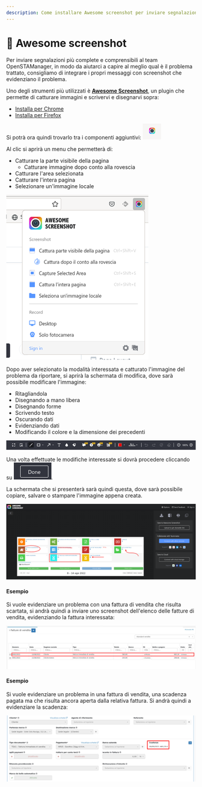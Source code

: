 ```yaml
---
description: Come installare Awesome screenshot per inviare segnalazioni a OpenSTAManager
---
```


# 📸 Awesome screenshot

Per inviare segnalazioni più complete e comprensibili al team OpenSTAManager, in modo da aiutarci a capire al meglio qual è il problema trattato, consigliamo di integrare i propri messaggi con screenshot che evidenziano il problema.

Uno degli strumenti più utilizzati è [**Awesome Screenshot**](https://www.awesomescreenshot.com/), un plugin che permette di catturare immagini e scrivervi e disegnarvi sopra:

* [Installa per Chrome](https://chrome.google.com/webstore/detail/awesome-screenshot-and-sc/nlipoenfbbikpbjkfpfillcgkoblgpmj)
* [Installa per Firefox](https://addons.mozilla.org/it/firefox/addon/screenshot-capture-annotate/)

Si potrà ora quindi trovarlo tra i componenti aggiuntivi: ![](<../../.gitbook/assets/immagine (327).png>)

Al clic si aprirà un menu che permetterà di:

* Catturare la parte visibile della pagina
  * Catturare immagine dopo conto alla rovescia
* Catturare l'area selezionata
* Catturare l'intera pagina
* Selezionare un'immagine locale

&#x20;                                                          ![](<../../.gitbook/assets/immagine (488).png>)

Dopo aver selezionato la modalità interessata e catturato l'immagine del problema da riportare, si aprirà la schermata di modifica, dove sarà possibile modificare l'immagine:

* Ritagliandola
* Disegnando a mano libera
* Disegnando forme
* Scrivendo testo
* Oscurando dati
* Evidenziando dati
* Modificando il colore e la dimensione dei precedenti

![](<../../.gitbook/assets/immagine (591).png>)

Una volta effettuate le modifiche interessate si dovrà procedere cliccando su ![](<../../.gitbook/assets/immagine (649).png>).

La schermata che si presenterà sarà quindi questa, dove sarà possibile copiare, salvare o stampare l'immagine appena creata.

![](<../../.gitbook/assets/immagine (454).png>)

#### Esempio

Si vuole evidenziare un problema con una fattura di vendita che risulta scartata, si andrà quindi a inviare uno screenshot dell'elenco delle fatture di vendita, evidenziando la fattura interessata:

![](<../../.gitbook/assets/immagine (647).png>)

#### Esempio

Si vuole evidenziare un problema in una fattura di vendita, una scadenza pagata ma che risulta ancora aperta dalla relativa fattura. Si andrà quindi a evidenziare la scadenza:

![](<../../.gitbook/assets/immagine (332).png>)
